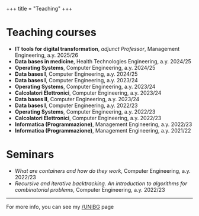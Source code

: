 +++
title = "Teaching"
+++
# Teaching courses

- **IT tools for digital transformation**, *adjunct Professor*, Management Engineering, a.y. 2025/26
- **Data bases in medicine**, Health Technologies Engineering, a.y. 2024/25
- **Operating Systems**, Computer Engineering, a.y. 2024/25
- **Data bases I**, Computer Engineering, a.y. 2024/25
- **Data bases I**, Computer Engineering, a.y. 2023/24
- **Operating Systems**, Computer Engineering, a.y. 2023/24
- **Calcolatori Elettronici**, Computer Engineering, a.y. 2023/24
- **Data bases II**, Computer Engineering, a.y. 2023/24
- **Data bases I**, Computer Engineering, a.y. 2022/23
- **Operating Systems**, Computer Engineering, a.y. 2022/23
- **Calcolatori Elettronici**, Computer Engineering, a.y. 2022/23
- **Informatica (Programmazione)**, Management Engineering, a.y. 2022/23
- **Informatica (Programmazione)**, Management Engineering, a.y. 2021/22

# Seminars

- *What are containers and how do they work*, Computer Engineering, a.y. 2022/23
- *Recursive and iterative backtracking. An introduction to algorithms for combinatorial problems*, Computer Engineering, a.y. 2022/23

<hr>

For more info, you can see my [/UNIBG](https://cs.unibg.it/abbadini/) page
